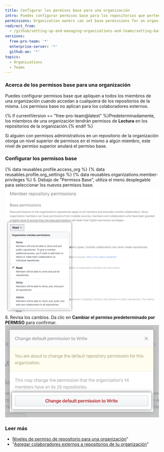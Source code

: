 ```yaml
---
title: Configurar los permisos base para una organización
intro: Puedes configurar permisos base para los repositorios que pertenezcan a una organización.
permissions: Organization owners can set base permissions for an organization.
redirect_from:
  - /github/setting-up-and-managing-organizations-and-teams/setting-base-permissions-for-an-organization
versions:
  free-pro-team: '*'
  enterprise-server: '*'
  github-ae: '*'
topics:
  - Organizations
  - Teams
---
```


### Acerca de los permisos base para una organización

Puedes configurar permisos base que apliquen a todos los miembros de una organización cuando accedan a cualquiera de los repositorios de la misma. Los permisos base no aplican para los colaboradores externos.

{% if currentVersion == "free-pro-team@latest" %}Predeterminadamente, los miembros de una organización tendrán permisos de **Lectura** en los repositorios de la organización.{% endif %}

Si alguien con permisos administrativos en un repositorio de la organización otorga un nivel superior de permisos en el mismo a algún miembro, este nivel de permiso superior anulará el permiso base.

### Configurar los permisos base

{% data reusables.profile.access_org %}
{% data reusables.profile.org_settings %}
{% data reusables.organizations.member-privileges %}
5. Debajo de "Permisos Base", utiliza el menú desplegable para seleccionar los nuevos permisos base. ![Selección de nuevo nivel de permiso desde el menú desplegable de "permisos base"](/assets/images/help/organizations/base-permissions-drop-down.png)
6. Revisa los cambios. Da clic en **Cambiar el permiso predeterminado por PERMISO** para confirmar. ![Revisar y confirmar el cambio de permisos base](/assets/images/help/organizations/base-permissions-confirm.png)

### Leer más

- [Niveles de permiso de repositorio para una organización](/organizations/managing-access-to-your-organizations-repositories/repository-permission-levels-for-an-organization#permission-levels-for-repositories-owned-by-an-organization)"
- "[Agregar colaboradores externos a repositorios de tu organización](/organizations/managing-access-to-your-organizations-repositories/adding-outside-collaborators-to-repositories-in-your-organization)"
